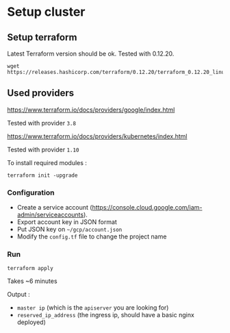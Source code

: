 # Setup cluster

## Setup terraform

Latest Terraform version should be ok. Tested with 0.12.20.  
```
wget https://releases.hashicorp.com/terraform/0.12.20/terraform_0.12.20_linux_amd64.zip
```

## Used providers

https://www.terraform.io/docs/providers/google/index.html

Tested with provider `3.8`

https://www.terraform.io/docs/providers/kubernetes/index.html

Tested with provider `1.10`

To install required modules :  
```
terraform init -upgrade
```


### Configuration  

* Create a service account (https://console.cloud.google.com/iam-admin/serviceaccounts).  
* Export account key in JSON format  
* Put JSON key on `~/gcp/account.json`
* Modify the `config.tf` file to change the project name

### Run  

```
terraform apply
```

Takes ~6 minutes  

Output : 
* `master ip` (which is the `apiserver` you are looking for)
* `reserved_ip_address` (the ingress ip, should have a basic nginx deployed)
